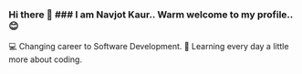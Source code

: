 ### Hi there 👋 ### I am Navjot Kaur.. Warm welcome to my profile..😊
💻 Changing career to Software Development.
📗 Learning every day a little more about coding.

<!--
**NavMomi/NavMomi** is a ✨ _special_ ✨ repository because its `README.md` (this file) appears on your GitHub profile.

Here are some ideas to get you started:

- 🔭 I’m currently working on ...
- 🌱 I’m currently learning ...
- 👯 I’m looking to collaborate on ...
- 🤔 I’m looking for help with ...
- 💬 Ask me about ...
- 📫 How to reach me: ...
- 😄 Pronouns: ...
- ⚡ Fun fact: ...
-->
